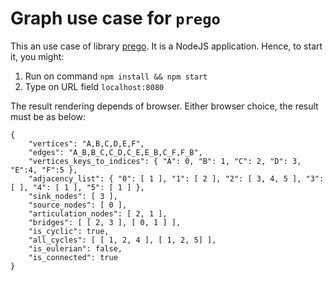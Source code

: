 # Graph use case for ```prego```

This an use case of library [prego](https://github.com/quivero/prego). It is a NodeJS application. Hence, to start it, you might:

1. Run on command ```npm install && npm start```
2. Type on URL field ```localhost:8080```

The result rendering depends of browser. Either browser choice, the result must be as below:

```
{
    "vertices": "A,B,C,D,E,F",
    "edges": "A_B,B_C,C_D,C_E,E_B,C_F,F_B",
    "vertices_keys_to_indices": { "A": 0, "B": 1, "C": 2, "D": 3, "E":4, "F":5 },
    "adjacency_list": { "0": [ 1 ], "1": [ 2 ], "2": [ 3, 4, 5 ], "3": [ ], "4": [ 1 ], "5": [ 1 ] },
    "sink_nodes": [ 3 ],
    "source_nodes": [ 0 ],
    "articulation_nodes": [ 2, 1 ],
    "bridges": [ [ 2, 3 ], [ 0, 1 ] ],
    "is_cyclic": true,
    "all_cycles": [ [ 1, 2, 4 ], [ 1, 2, 5] ],
    "is_eulerian": false,
    "is_connected": true
}
```
